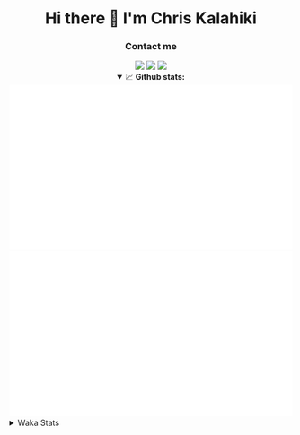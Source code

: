 <div align="center">
 <h1>Hi there 👋 I'm Chris Kalahiki</h1>
 <h3>Contact me</h3>
 <a href="mailto:chris.kalahiki@gmail.com"><img src="https://img.shields.io/badge/gmail-%23D14836.svg?&style=for-the-badge&logo=gmail&logoColor=white"/></a>
 <a href="https://twitter.com/ChrisKalahiki"><img src="https://img.shields.io/badge/twitter-%231DA1F2.svg?&style=for-the-badge&logo=twitter&logoColor=white"/></a>
 <a href="https://www.linkedin.com/in/ChrisKalahiki"><img src="https://img.shields.io/badge/linkedin-%230077B5.svg?&style=for-the-badge&logo=linkedin&logoColor=white"/></a>
<details open>
  <summary>📈 <b>Github stats:</b></summary>
  <img src="https://github.com/ChrisKalahiki/github-stats/blob/master/generated/overview.svg"/>
  <img src="https://github.com/ChrisKalahiki/github-stats/blob/master/generated/languages.svg"/>
</details>
</div>

<details>
  <summary>Waka Stats</summary>
<!--START_SECTION:waka-->
![Code Time](http://img.shields.io/badge/Code%20Time-134%20hrs%2055%20mins-blue)

**🐱 My GitHub Data** 

> 🏆 245 Contributions in the Year 2022
 > 
> 📦 6.2 MB Used in GitHub's Storage 
 > 
> 💼 Opted to Hire
 > 
> 📜 34 Public Repositories 
 > 
> 🔑 24 Private Repositories  
 > 
**I'm an Early 🐤** 

```text
🌞 Morning    77 commits     ████░░░░░░░░░░░░░░░░░░░░░   15.81% 
🌆 Daytime    197 commits    ██████████░░░░░░░░░░░░░░░   40.45% 
🌃 Evening    154 commits    ████████░░░░░░░░░░░░░░░░░   31.62% 
🌙 Night      59 commits     ███░░░░░░░░░░░░░░░░░░░░░░   12.11%

```
📅 **I'm Most Productive on Wednesday** 

```text
Monday       75 commits     ███░░░░░░░░░░░░░░░░░░░░░░   15.4% 
Tuesday      43 commits     ██░░░░░░░░░░░░░░░░░░░░░░░   8.83% 
Wednesday    116 commits    ██████░░░░░░░░░░░░░░░░░░░   23.82% 
Thursday     84 commits     ████░░░░░░░░░░░░░░░░░░░░░   17.25% 
Friday       70 commits     ███░░░░░░░░░░░░░░░░░░░░░░   14.37% 
Saturday     25 commits     █░░░░░░░░░░░░░░░░░░░░░░░░   5.13% 
Sunday       74 commits     ███░░░░░░░░░░░░░░░░░░░░░░   15.2%

```


📊 **This Week I Spent My Time On** 

```text
⌚︎ Time Zone: America/New_York

💬 Programming Languages: 
Markdown                 6 mins              █████████░░░░░░░░░░░░░░░░   38.89% 
JavaScript               5 mins              ███████░░░░░░░░░░░░░░░░░░   31.24% 
Bash                     4 mins              ██████░░░░░░░░░░░░░░░░░░░   27.39% 
Other                    0 secs              ░░░░░░░░░░░░░░░░░░░░░░░░░   2.48%

🔥 Editors: 
VS Code                  17 mins             █████████████████████████   100.0%

🐱‍💻 Projects: 
Multiscale_Modeling      11 mins             ████████████████░░░░░░░░░   66.28% 
hcc8810-adss             5 mins              ███████░░░░░░░░░░░░░░░░░░   31.24% 
MUI_Test_Example         0 secs              ░░░░░░░░░░░░░░░░░░░░░░░░░   2.48%

💻 Operating System: 
Windows                  11 mins             ████████████████░░░░░░░░░   66.28% 
Linux                    5 mins              ████████░░░░░░░░░░░░░░░░░   33.72%

```

**I Mostly Code in Jupyter Notebook** 

```text
Jupyter Notebook         16 repos            ███████░░░░░░░░░░░░░░░░░░   28.07% 
Python                   14 repos            ██████░░░░░░░░░░░░░░░░░░░   24.56% 
C#                       11 repos            ████░░░░░░░░░░░░░░░░░░░░░   19.3% 
JavaScript               4 repos             █░░░░░░░░░░░░░░░░░░░░░░░░   7.02% 
HTML                     2 repos             █░░░░░░░░░░░░░░░░░░░░░░░░   3.51%

```


**Timeline**

![Chart not found](https://raw.githubusercontent.com/ChrisKalahiki/ChrisKalahiki/main/charts/bar_graph.png) 


 Last Updated on 11/09/2022 18:50:26 UTC
<!--END_SECTION:waka-->
</details>

